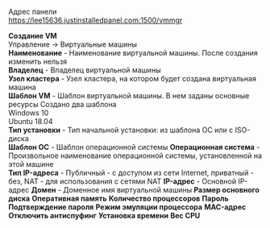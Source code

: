 Адрес панели  
https://lee15636.justinstalledpanel.com:1500/vmmgr  

**Создание VM**  
Управление -> Виртуальные машины  
**Наименование** - Наименование виртуальной машины. После создания изменить нельзя  
**Владелец** - Владелец виртуальной машины  
**Узел кластера** - Узел кластера, на котором будет создана виртуальная машина  
**Шаблон VM** - Шаблон виртуальной машины. В нем заданы основные ресурсы
Создано два шаблона  
Windows 10  
Ubuntu 18.04  
**Тип установки** - Тип начальной установки: из шаблона ОС или с ISO-диска  
**Шаблон ОС** - Шаблон операционной системы
**Операционная система** - Произвольное наименование операционной системы, установленной на этой машине  
**Тип IP-адреса** - Публичный - с доступом из сети Internet, приватный - без, NAT - для использования с сетями NAT
**IP-адрес** - Основной IP-адрес
**Домен** - Доменное имя виртуальной машины
**Размер основного диска**
**Оперативная память**
**Количество процессоров**
**Пароль**
**Подтверждение пароля**
**Режим эмуляции процессора**
**MAC-адрес**
**Отключить антиспуфинг**
**Установка времени**
**Вес CPU**



